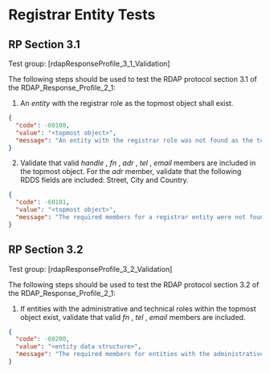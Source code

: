 # Registrar Entity Tests

## RP Section 3.1 

Test group: [rdapResponseProfile_3_1_Validation]

The following steps should be used to test the RDAP protocol section 3.1 of the RDAP_Response_Profile_2_1:

1. An _entity_ with the registrar role as the topmost object shall exist.
```json
{
  "code": -60100,
  "value": "<topmost object>",
  "message": "An entity with the registrar role was not found as the topmost object. See section 3.1 of the RDAP_Response_Profile_2_1"
}
```
2. Validate that valid _handle_ , _fn_ , _adr_ , _tel_ , _email_ members are included in the topmost
    object. For the _adr_ member, validate that the following RDDS fields are included: Street,
    City and Country.
```json
{
  "code": -60101,
  "value": "<topmost object>",
  "message": "The required members for a registrar entity were not found. See section 3.1 of the RDAP_Response_Profile_2_1."
}
```

## RP Section 3.2 

Test group: [rdapResponseProfile_3_2_Validation]

The following steps should be used to test the RDAP protocol section 3.2 of the
RDAP_Response_Profile_2_1: 
1. If entities with the administrative and technical roles within the topmost object exist,
    validate that valid _fn_ , _tel_ , _email_ members are included.
```json
{
  "code": -60200,
  "value": "<entity data structure>",
  "message": "The required members for entities with the administrative and technical roles were not found. See section 3.2 of the RDAP_Response_Profile_2_1."
}
```


